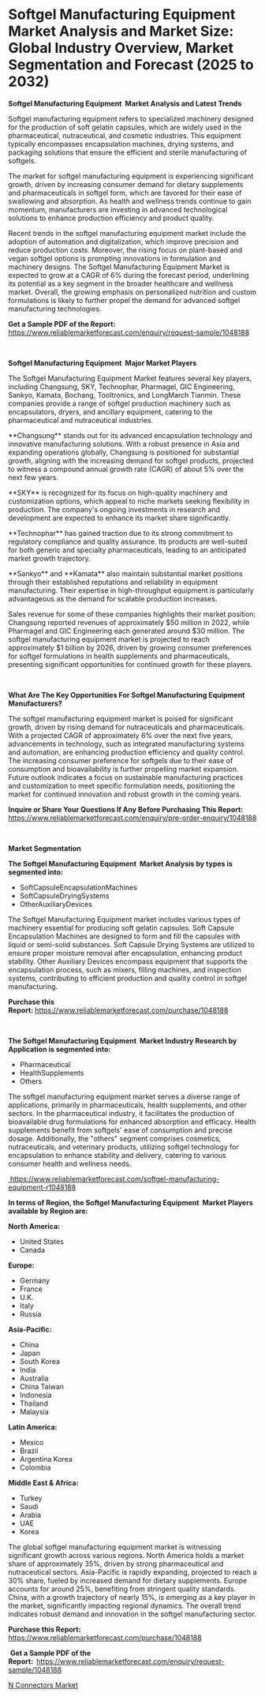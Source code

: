 <p><h1>Softgel Manufacturing Equipment  Market Analysis and Market Size: Global Industry Overview, Market Segmentation and Forecast (2025 to 2032)</h1></p><p><strong>Softgel Manufacturing Equipment  Market Analysis and Latest Trends</strong></p>
<p><p>Softgel manufacturing equipment refers to specialized machinery designed for the production of soft gelatin capsules, which are widely used in the pharmaceutical, nutraceutical, and cosmetic industries. This equipment typically encompasses encapsulation machines, drying systems, and packaging solutions that ensure the efficient and sterile manufacturing of softgels.</p><p>The market for softgel manufacturing equipment is experiencing significant growth, driven by increasing consumer demand for dietary supplements and pharmaceuticals in softgel form, which are favored for their ease of swallowing and absorption. As health and wellness trends continue to gain momentum, manufacturers are investing in advanced technological solutions to enhance production efficiency and product quality.</p><p>Recent trends in the softgel manufacturing equipment market include the adoption of automation and digitalization, which improve precision and reduce production costs. Moreover, the rising focus on plant-based and vegan softgel options is prompting innovations in formulation and machinery designs. The Softgel Manufacturing Equipment Market is expected to grow at a CAGR of 6% during the forecast period, underlining its potential as a key segment in the broader healthcare and wellness market. Overall, the growing emphasis on personalized nutrition and custom formulations is likely to further propel the demand for advanced softgel manufacturing technologies.</p></p>
<p><strong>Get a Sample PDF of the Report:&nbsp;</strong> <a href="https://www.reliablemarketforecast.com/enquiry/request-sample/1048188?utm_campaign=2753&utm_medium=2&utm_source=Github&utm_content=ia&utm_term=10042025&utm_id=softgel-manufacturing-equipment">https://www.reliablemarketforecast.com/enquiry/request-sample/1048188</a></p>
<p>&nbsp;</p>
<p><strong>Softgel Manufacturing Equipment  Major Market Players</strong></p>
<p><p>The Softgel Manufacturing Equipment Market features several key players, including Changsung, SKY, Technophar, Pharmagel, GIC Engineering, Sankyo, Kamata, Bochang, Tooltronics, and LongMarch Tianmin. These companies provide a range of softgel production machinery such as encapsulators, dryers, and ancillary equipment, catering to the pharmaceutical and nutraceutical industries.</p><p>**Changsung** stands out for its advanced encapsulation technology and innovative manufacturing solutions. With a robust presence in Asia and expanding operations globally, Changsung is positioned for substantial growth, aligning with the increasing demand for softgel products, projected to witness a compound annual growth rate (CAGR) of about 5% over the next few years.</p><p>**SKY** is recognized for its focus on high-quality machinery and customization options, which appeal to niche markets seeking flexibility in production. The company's ongoing investments in research and development are expected to enhance its market share significantly.</p><p>**Technophar** has gained traction due to its strong commitment to regulatory compliance and quality assurance. Its products are well-suited for both generic and specialty pharmaceuticals, leading to an anticipated market growth trajectory.</p><p>**Sankyo** and **Kamata** also maintain substantial market positions through their established reputations and reliability in equipment manufacturing. Their expertise in high-throughput equipment is particularly advantageous as the demand for scalable production increases.</p><p>Sales revenue for some of these companies highlights their market position: Changsung reported revenues of approximately $50 million in 2022, while Pharmagel and GIC Engineering each generated around $30 million. The softgel manufacturing equipment market is projected to reach approximately $1 billion by 2026, driven by growing consumer preferences for softgel formulations in health supplements and pharmaceuticals, presenting significant opportunities for continued growth for these players.</p></p>
<p>&nbsp;</p>
<p><strong>What Are The Key Opportunities For Softgel Manufacturing Equipment  Manufacturers?</strong></p>
<p><p>The softgel manufacturing equipment market is poised for significant growth, driven by rising demand for nutraceuticals and pharmaceuticals. With a projected CAGR of approximately 6% over the next five years, advancements in technology, such as integrated manufacturing systems and automation, are enhancing production efficiency and quality control. The increasing consumer preference for softgels due to their ease of consumption and bioavailability is further propelling market expansion. Future outlook indicates a focus on sustainable manufacturing practices and customization to meet specific formulation needs, positioning the market for continued innovation and robust growth in the coming years.</p></p>
<p><strong>Inquire or Share Your Questions If Any Before Purchasing This Report:</strong> <a href="https://www.reliablemarketforecast.com/enquiry/pre-order-enquiry/1048188?utm_campaign=2753&utm_medium=2&utm_source=Github&utm_content=ia&utm_term=10042025&utm_id=softgel-manufacturing-equipment">https://www.reliablemarketforecast.com/enquiry/pre-order-enquiry/1048188</a></p>
<p>&nbsp;</p>
<p><strong>Market Segmentation</strong></p>
<p><strong>The Softgel Manufacturing Equipment  Market Analysis by types is segmented into:</strong></p>
<p><ul><li>SoftCapsuleEncapsulationMachines</li><li>SoftCapsuleDryingSystems</li><li>OtherAuxiliaryDevices</li></ul></p>
<p><p>The Softgel Manufacturing Equipment market includes various types of machinery essential for producing soft gelatin capsules. Soft Capsule Encapsulation Machines are designed to form and fill the capsules with liquid or semi-solid substances. Soft Capsule Drying Systems are utilized to ensure proper moisture removal after encapsulation, enhancing product stability. Other Auxiliary Devices encompass equipment that supports the encapsulation process, such as mixers, filling machines, and inspection systems, contributing to efficient production and quality control in softgel manufacturing.</p></p>
<p><strong>Purchase this Report:&nbsp;</strong><a href="https://www.reliablemarketforecast.com/purchase/1048188?utm_campaign=2753&utm_medium=2&utm_source=Github&utm_content=ia&utm_term=10042025&utm_id=softgel-manufacturing-equipment">https://www.reliablemarketforecast.com/purchase/1048188</a></p>
<p>&nbsp;</p>
<p><strong>The Softgel Manufacturing Equipment  Market Industry Research by Application is segmented into:</strong></p>
<p><ul><li>Pharmaceutical</li><li>HealthSupplements</li><li>Others</li></ul></p>
<p><p>The softgel manufacturing equipment market serves a diverse range of applications, primarily in pharmaceuticals, health supplements, and other sectors. In the pharmaceutical industry, it facilitates the production of bioavailable drug formulations for enhanced absorption and efficacy. Health supplements benefit from softgels' ease of consumption and precise dosage. Additionally, the "others" segment comprises cosmetics, nutraceuticals, and veterinary products, utilizing softgel technology for encapsulation to enhance stability and delivery, catering to various consumer health and wellness needs.</p></p>
<p><a href="https://www.reliablemarketforecast.com/softgel-manufacturing-equipment-r1048188?utm_campaign=2753&utm_medium=2&utm_source=Github&utm_content=ia&utm_term=10042025&utm_id=softgel-manufacturing-equipment">&nbsp;https://www.reliablemarketforecast.com/softgel-manufacturing-equipment-r1048188</a></p>
<p><strong>In terms of Region, the Softgel Manufacturing Equipment  Market Players available by Region are:</strong></p>
<p>
    <p> <strong> North America: </strong>
        <ul>
            <li>United States</li>
            <li>Canada</li>
        </ul>
        </p> 
    <p> <strong> Europe: </strong>
        <ul>
            <li>Germany</li>
            <li>France</li>
            <li>U.K.</li>
            <li>Italy</li>
            <li>Russia</li>
        </ul>
        </p> 
    <p> <strong> Asia-Pacific: </strong>
        <ul>
            <li>China</li>
            <li>Japan</li>
            <li>South Korea</li>
            <li>India</li>
            <li>Australia</li>
            <li>China Taiwan</li>
            <li>Indonesia</li>
            <li>Thailand</li>
            <li>Malaysia</li>
        </ul>
        </p> 
    <p> <strong> Latin America: </strong>
        <ul>
            <li>Mexico</li>
            <li>Brazil</li>
            <li>Argentina Korea</li>
            <li>Colombia</li>
        </ul>
        </p> 
    <p> <strong> Middle East & Africa: </strong>
        <ul>
            <li>Turkey</li>
            <li>Saudi</li>
            <li>Arabia</li>
            <li>UAE</li>
            <li>Korea</li>
        </ul>
    </p>
    </p>
<p><p>The global softgel manufacturing equipment market is witnessing significant growth across various regions. North America holds a market share of approximately 35%, driven by strong pharmaceutical and nutraceutical sectors. Asia-Pacific is rapidly expanding, projected to reach a 30% share, fueled by increased demand for dietary supplements. Europe accounts for around 25%, benefiting from stringent quality standards. China, with a growth trajectory of nearly 15%, is emerging as a key player in the market, significantly impacting regional dynamics. The overall trend indicates robust demand and innovation in the softgel manufacturing sector.</p></p>
<p><strong>Purchase this Report: </strong><a href="https://www.reliablemarketforecast.com/purchase/1048188?utm_campaign=2753&utm_medium=2&utm_source=Github&utm_content=ia&utm_term=10042025&utm_id=softgel-manufacturing-equipment">https://www.reliablemarketforecast.com/purchase/1048188</a></p>
<p>&nbsp;<strong>Get a Sample PDF of the Report:&nbsp;&nbsp;</strong><a href="https://www.reliablemarketforecast.com/enquiry/request-sample/1048188?utm_campaign=2753&utm_medium=2&utm_source=Github&utm_content=ia&utm_term=10042025&utm_id=softgel-manufacturing-equipment">https://www.reliablemarketforecast.com/enquiry/request-sample/1048188</a></p>
<p><strong></strong></p>
<p><p><a href="https://github.com/barlevsebako/Market-Research-Report-List-1/blob/main/n-connectors-market.md?utm_campaign=2753&utm_medium=2&utm_source=Github&utm_content=ia&utm_term=10042025&utm_id=softgel-manufacturing-equipment">N Connectors Market</a></p></p>